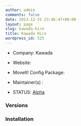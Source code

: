 ```yaml
---
author: admin
comments: false
date: 2013-12-31 23:46:47+00:00
layout: page
slug: kawada-hiro
title: Kawada Hiro
wordpress_id: 525
---
```



	
  * Company: Kawada

	
  * Website:

	
  * MoveIt! Config Package: 

	
  * Maintainer(s) :

	
  * STATUS: [Alpha](/about/moveit-status#status-code-robots)




### Versions








### Installation






